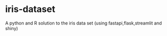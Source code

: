 # iris-dataset
A python and R solution to the iris data set (using fastapi,flask,streamlit and shiny)
